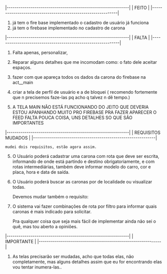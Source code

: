 |-------------------------------------------------------------|
|                        FEITO                                |
|-------------------------------------------------------------|
1. já tem o fire base implementado o cadastro de usuário já funciona
2. já tem o firebase implementado no cadastro de carona


|-------------------------------------------------------------|
|                        FALTA                                |
|-------------------------------------------------------------|
1. Falta apenas, personalizar,
2. Reparar alguns detalhes que me incomodam como:
	o fato dele aceitar espaços.
3. fazer com que apareça todos os dados da carona do firebase na act__main

4. criar a tela de perfil de usuário e a de bloquei ( recomendo fortemente que n precisemos faze-las
pq acho q talvez n dê tempo.)

5. A TELA MAIN NÃO ESTÁ FUNCIONANDO DO JEITO QUE DEVERIA
ESTOU APANHANDO MUITO PRO FIREBASE PRA FAZER APARECER O FEED
FALTA POUCA COISA, UNS DETALHES SO QUE SÃO IMPORTANTES

|-------------------------------------------------------------|
|                   REQUISITOS MUDADOS                        |
|-------------------------------------------------------------|

	mudei dois requisitos, estão agora assim. 

5. O Usuário poderá cadastrar uma carona com rota que deve ser escrita, informando de onde está partindo 	e destino obrigatoriamente, e com rotas intermediárias, também deve informar modelo do carro, cor 	e placa, hora e data de saída.
6. O Usuário poderá buscar as caronas por de localidade ou visualizar todas.

	Devemos mudar também o requisito:
7. O sistema vai fazer combinações de rota por filtro para informar quais caronas
	é mais indicado para solicitar.

	Pra qualquer coisa que seja mais fácil de implementar ainda não sei o quê, mas tou aberto a opiniões.



|-------------------------------------------------------------|
|                         IMPORTANTE                          |
|-------------------------------------------------------------|
1. As telas precisarão ser mudadas, acho que todas elas, não completamente, mas alguns detalhes 
	assim que eu for encontrando elas vou tentar inumera-las..


